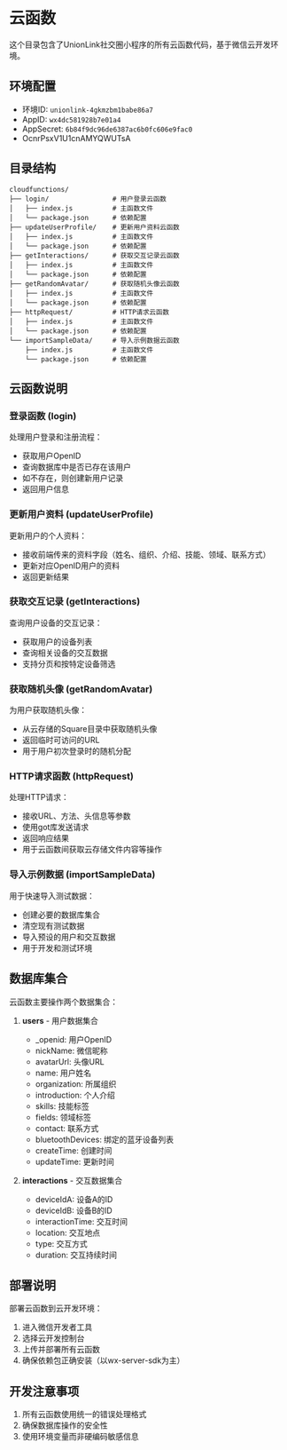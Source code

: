 # 云函数

这个目录包含了UnionLink社交圈小程序的所有云函数代码，基于微信云开发环境。

## 环境配置

- 环境ID: `unionlink-4gkmzbm1babe86a7`
- AppID: `wx4dc581928b7e01a4`
- AppSecret: `6b84f9dc96de6387ac6b0fc606e9fac0`
- OcnrPsxV1U1cnAMYQWUTsA

## 目录结构

```
cloudfunctions/
├── login/                # 用户登录云函数
│   ├── index.js          # 主函数文件
│   └── package.json      # 依赖配置
├── updateUserProfile/    # 更新用户资料云函数
│   ├── index.js          # 主函数文件
│   └── package.json      # 依赖配置
├── getInteractions/      # 获取交互记录云函数
│   ├── index.js          # 主函数文件
│   └── package.json      # 依赖配置
├── getRandomAvatar/      # 获取随机头像云函数
│   ├── index.js          # 主函数文件 
│   └── package.json      # 依赖配置
├── httpRequest/          # HTTP请求云函数
│   ├── index.js          # 主函数文件
│   └── package.json      # 依赖配置
└── importSampleData/     # 导入示例数据云函数
    ├── index.js          # 主函数文件
    └── package.json      # 依赖配置
```

## 云函数说明

### 登录函数 (login)

处理用户登录和注册流程：
- 获取用户OpenID
- 查询数据库中是否已存在该用户
- 如不存在，则创建新用户记录
- 返回用户信息

### 更新用户资料 (updateUserProfile)

更新用户的个人资料：
- 接收前端传来的资料字段（姓名、组织、介绍、技能、领域、联系方式）
- 更新对应OpenID用户的资料
- 返回更新结果

### 获取交互记录 (getInteractions)

查询用户设备的交互记录：
- 获取用户的设备列表
- 查询相关设备的交互数据
- 支持分页和按特定设备筛选

### 获取随机头像 (getRandomAvatar)

为用户获取随机头像：
- 从云存储的Square目录中获取随机头像
- 返回临时可访问的URL
- 用于用户初次登录时的随机分配

### HTTP请求函数 (httpRequest)

处理HTTP请求：
- 接收URL、方法、头信息等参数
- 使用got库发送请求
- 返回响应结果
- 用于云函数间获取云存储文件内容等操作

### 导入示例数据 (importSampleData)

用于快速导入测试数据：
- 创建必要的数据库集合
- 清空现有测试数据
- 导入预设的用户和交互数据
- 用于开发和测试环境

## 数据库集合

云函数主要操作两个数据集合：

1. **users** - 用户数据集合
   - _openid: 用户OpenID
   - nickName: 微信昵称
   - avatarUrl: 头像URL
   - name: 用户姓名
   - organization: 所属组织
   - introduction: 个人介绍
   - skills: 技能标签
   - fields: 领域标签
   - contact: 联系方式
   - bluetoothDevices: 绑定的蓝牙设备列表
   - createTime: 创建时间
   - updateTime: 更新时间

2. **interactions** - 交互数据集合
   - deviceIdA: 设备A的ID
   - deviceIdB: 设备B的ID
   - interactionTime: 交互时间
   - location: 交互地点
   - type: 交互方式
   - duration: 交互持续时间

## 部署说明

部署云函数到云开发环境：

1. 进入微信开发者工具
2. 选择云开发控制台
3. 上传并部署所有云函数
4. 确保依赖包正确安装（以wx-server-sdk为主）

## 开发注意事项

1. 所有云函数使用统一的错误处理格式
2. 确保数据库操作的安全性
3. 使用环境变量而非硬编码敏感信息 